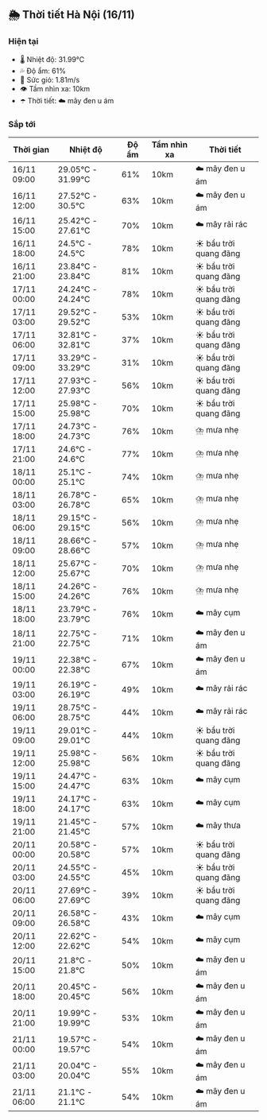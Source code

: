## 🌦️ Thời tiết Hà Nội (16/11)

### Hiện tại

- 🌡️ Nhiệt độ: 31.99℃
- 💦 Độ ẩm: 61%
- 💨 Sức gió: 1.81m/s
- 👁️ Tầm nhìn xa: 10km
- ☂️ Thời tiết: ☁️ mây đen u ám

### Sắp tới

| Thời gian | Nhiệt độ | Độ ẩm | Tầm nhìn xa | Thời tiết |
| --- | --- | --- | --- | --- |
| 16/11 09:00 | 29.05℃ - 31.99℃ | 61% | 10km | ☁️ mây đen u ám |
| 16/11 12:00 | 27.52℃ - 30.5℃ | 63% | 10km | ☁️ mây đen u ám |
| 16/11 15:00 | 25.42℃ - 27.61℃ | 70% | 10km | ☁️ mây rải rác |
| 16/11 18:00 | 24.5℃ - 24.5℃ | 78% | 10km | ☀️ bầu trời quang đãng |
| 16/11 21:00 | 23.84℃ - 23.84℃ | 81% | 10km | ☀️ bầu trời quang đãng |
| 17/11 00:00 | 24.24℃ - 24.24℃ | 78% | 10km | ☀️ bầu trời quang đãng |
| 17/11 03:00 | 29.52℃ - 29.52℃ | 53% | 10km | ☀️ bầu trời quang đãng |
| 17/11 06:00 | 32.81℃ - 32.81℃ | 37% | 10km | ☀️ bầu trời quang đãng |
| 17/11 09:00 | 33.29℃ - 33.29℃ | 31% | 10km | ☀️ bầu trời quang đãng |
| 17/11 12:00 | 27.93℃ - 27.93℃ | 56% | 10km | ☀️ bầu trời quang đãng |
| 17/11 15:00 | 25.98℃ - 25.98℃ | 70% | 10km | ☀️ bầu trời quang đãng |
| 17/11 18:00 | 24.73℃ - 24.73℃ | 76% | 10km | ⛈️ mưa nhẹ |
| 17/11 21:00 | 24.6℃ - 24.6℃ | 77% | 10km | ⛈️ mưa nhẹ |
| 18/11 00:00 | 25.1℃ - 25.1℃ | 74% | 10km | ⛈️ mưa nhẹ |
| 18/11 03:00 | 26.78℃ - 26.78℃ | 65% | 10km | ⛈️ mưa nhẹ |
| 18/11 06:00 | 29.15℃ - 29.15℃ | 56% | 10km | ⛈️ mưa nhẹ |
| 18/11 09:00 | 28.66℃ - 28.66℃ | 57% | 10km | ⛈️ mưa nhẹ |
| 18/11 12:00 | 25.67℃ - 25.67℃ | 70% | 10km | ⛈️ mưa nhẹ |
| 18/11 15:00 | 24.26℃ - 24.26℃ | 76% | 10km | ⛈️ mưa nhẹ |
| 18/11 18:00 | 23.79℃ - 23.79℃ | 76% | 10km | ☁️ mây cụm |
| 18/11 21:00 | 22.75℃ - 22.75℃ | 71% | 10km | ☁️ mây đen u ám |
| 19/11 00:00 | 22.38℃ - 22.38℃ | 67% | 10km | ☁️ mây đen u ám |
| 19/11 03:00 | 26.19℃ - 26.19℃ | 49% | 10km | ☁️ mây rải rác |
| 19/11 06:00 | 28.75℃ - 28.75℃ | 44% | 10km | ☁️ mây rải rác |
| 19/11 09:00 | 29.01℃ - 29.01℃ | 44% | 10km | ☀️ bầu trời quang đãng |
| 19/11 12:00 | 25.98℃ - 25.98℃ | 56% | 10km | ☀️ bầu trời quang đãng |
| 19/11 15:00 | 24.47℃ - 24.47℃ | 63% | 10km | ☁️ mây cụm |
| 19/11 18:00 | 24.17℃ - 24.17℃ | 63% | 10km | ☁️ mây cụm |
| 19/11 21:00 | 21.45℃ - 21.45℃ | 57% | 10km | ☁️ mây thưa |
| 20/11 00:00 | 20.58℃ - 20.58℃ | 57% | 10km | ☀️ bầu trời quang đãng |
| 20/11 03:00 | 24.55℃ - 24.55℃ | 45% | 10km | ☀️ bầu trời quang đãng |
| 20/11 06:00 | 27.69℃ - 27.69℃ | 39% | 10km | ☀️ bầu trời quang đãng |
| 20/11 09:00 | 26.58℃ - 26.58℃ | 43% | 10km | ☁️ mây cụm |
| 20/11 12:00 | 22.62℃ - 22.62℃ | 54% | 10km | ☁️ mây cụm |
| 20/11 15:00 | 21.8℃ - 21.8℃ | 50% | 10km | ☁️ mây đen u ám |
| 20/11 18:00 | 20.45℃ - 20.45℃ | 56% | 10km | ☁️ mây đen u ám |
| 20/11 21:00 | 19.99℃ - 19.99℃ | 53% | 10km | ☁️ mây đen u ám |
| 21/11 00:00 | 19.57℃ - 19.57℃ | 54% | 10km | ☁️ mây đen u ám |
| 21/11 03:00 | 20.04℃ - 20.04℃ | 55% | 10km | ☁️ mây đen u ám |
| 21/11 06:00 | 21.1℃ - 21.1℃ | 54% | 10km | ☁️ mây đen u ám |
